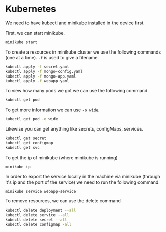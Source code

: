 # Kubernetes

We need to have kubectl and minikube installed in the device first.

First, we can start minikube.

```sh
minikube start
```

To create a resources in minikube cluster we use the following commands (one at a time). `-f` is used to give a filename.

```sh
kubectl apply -f secret.yaml
kubectl apply -f mongo-config.yaml
kubectl apply -f mongo-app.yaml
kubectl apply -f webapp.yaml
```

To view how many pods we got we can use the following command.

```sh
kubectl get pod
```

To get more information we can use `-o wide`.

```sh
kubectl get pod -o wide
```

Likewise you can get anything like secrets, configMaps, services.

```sh
kubectl get secret
kubectl get configmap
kubectl get svc
```

To get the ip of minikube (where minikube is running)

```sh
minikube ip
```

In order to export the service locally in the machine via minikube (through it's ip and the port of the service) we need to run the following command.

```sh
minikube service webapp-service
```

To remove resources, we can use the delete command

```sh
kubectl delete deployment --all
kubectl delete service --all
kubectl delete secret --all
kubectl delete configmap -all
```
